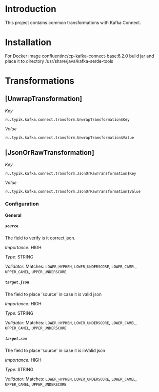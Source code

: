 # Introduction
This project contains common transformations with Kafka Connect.

# Installation
For Docker image confluentinc/cp-kafka-connect-base:6.2.0 build jar and place it to directory /usr/share/java/kafka-serde-tools


# Transformations
## [UnwrapTransformation]
*Key*
```
ru.typik.kafka.connect.transform.UnwrapTransformation$Key
```
*Value*
```
ru.typik.kafka.connect.transform.UnwrapTransformation$Value
```


## [JsonOrRawTransformation]

*Key*
```
ru.typik.kafka.connect.transform.JsonOrRawTransformation$Key
```
*Value*
```
ru.typik.kafka.connect.transform.JsonOrRawTransformation$Value
```
### Configuration

#### General


##### `source`

The field to verify is it correct json.

*Importance:* HIGH

*Type:* STRING

*Validator:* Matches: ``LOWER_HYPHEN``, ``LOWER_UNDERSCORE``, ``LOWER_CAMEL``, ``UPPER_CAMEL``, ``UPPER_UNDERSCORE``

##### `target.json`

The field to place 'source' in case it is valid json

*Importance:* HIGH

*Type:* STRING

*Validator:* Matches: ``LOWER_HYPHEN``, ``LOWER_UNDERSCORE``, ``LOWER_CAMEL``, ``UPPER_CAMEL``, ``UPPER_UNDERSCORE``

##### `target.raw`

The field to place 'source' in case it is inValid json

*Importance:* HIGH

*Type:* STRING

*Validator:* Matches: ``LOWER_HYPHEN``, ``LOWER_UNDERSCORE``, ``LOWER_CAMEL``, ``UPPER_CAMEL``, ``UPPER_UNDERSCORE``


